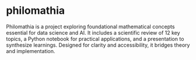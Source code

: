 # philomathia
Philomathia is a project exploring foundational mathematical concepts essential for data science and AI. It includes a scientific review of 12 key topics, a Python notebook for practical applications, and a presentation to synthesize learnings. Designed for clarity and accessibility, it bridges theory and implementation.
